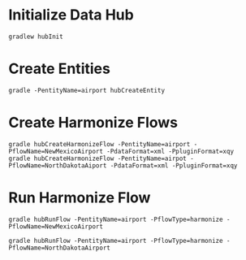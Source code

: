 # Initialize Data Hub

    gradlew hubInit

# Create Entities

    gradle -PentityName=airport hubCreateEntity 
    
# Create Harmonize Flows

    gradle hubCreateHarmonizeFlow -PentityName=airport -PflowName=NewMexicoAirport -PdataFormat=xml -PpluginFormat=xqy
    gradle hubCreateHarmonizeFlow -PentityName=airpot -PflowName=NorthDakotaAiport -PdataFormat=xml -PpluginFormat=xqy

# Run Harmonize Flow

    gradle hubRunFlow -PentityName=airport -PflowType=harmonize -PflowName=NewMexicoAirport

    gradle hubRunFlow -PentityName=airport -PflowType=harmonize -PflowName=NorthDakotaAirport

